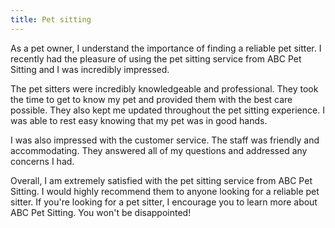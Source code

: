 ```yaml
---
title: Pet sitting
---
```


As a pet owner, I understand the importance of finding a reliable pet sitter. I recently had the pleasure of using the pet sitting service from ABC Pet Sitting and I was incredibly impressed. 

The pet sitters were incredibly knowledgeable and professional. They took the time to get to know my pet and provided them with the best care possible. They also kept me updated throughout the pet sitting experience. I was able to rest easy knowing that my pet was in good hands. 

I was also impressed with the customer service. The staff was friendly and accommodating. They answered all of my questions and addressed any concerns I had. 

Overall, I am extremely satisfied with the pet sitting service from ABC Pet Sitting. I would highly recommend them to anyone looking for a reliable pet sitter. If you're looking for a pet sitter, I encourage you to learn more about ABC Pet Sitting. You won't be disappointed!
